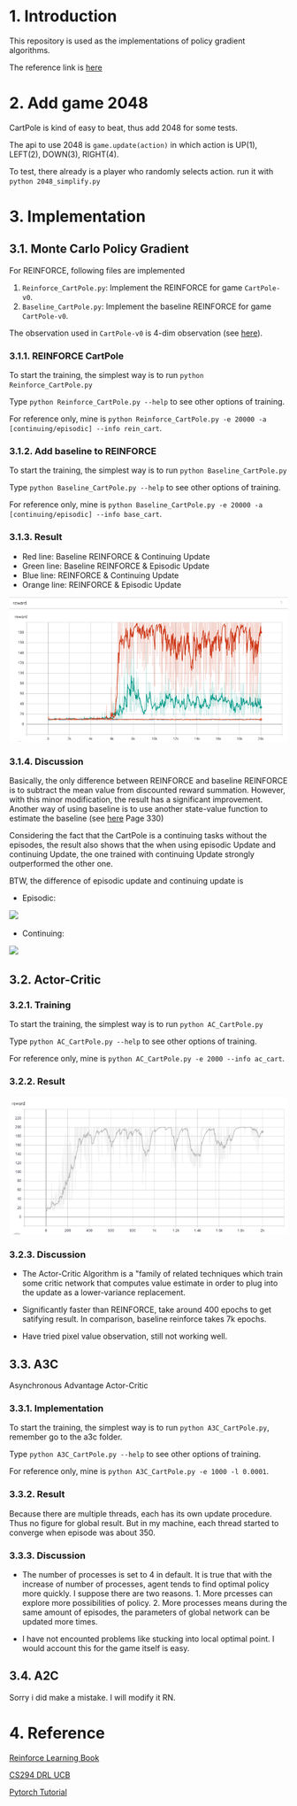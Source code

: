 # 1. Introduction

This repository is used as the implementations of policy gradient algorithms. 

The reference link is [here](https://lilianweng.github.io/lil-log/2018/04/08/policy-gradient-algorithms.html)

# 2. Add game 2048 
CartPole is kind of easy to beat, thus add 2048 for some tests.

The api to use 2048 is `game.update(action)` in which action is UP(1), LEFT(2), DOWN(3), RIGHT(4).

To test, there already is a player who randomly selects action. run it with `python 2048_simplify.py`


# 3. Implementation

## 3.1. Monte Carlo Policy Gradient

For REINFORCE, following files are implemented
1. `Reinforce_CartPole.py`: Implement the REINFORCE for game `CartPole-v0`. 
1. `Baseline_CartPole.py`: Implement the baseline REINFORCE for game `CartPole-v0`.

The observation used in `CartPole-v0` is 4-dim observation (see [here](https://github.com/openai/gym/wiki/CartPole-v0)).

### 3.1.1. REINFORCE CartPole
To start the training, the simplest way is to run `python Reinforce_CartPole.py`

Type `python Reinforce_CartPole.py --help` to see other options of training.

For reference only, mine is `python Reinforce_CartPole.py -e 20000 -a [continuing/episodic] --info rein_cart`.

### 3.1.2. Add baseline to REINFORCE

To start the training, the simplest way is to run `python Baseline_CartPole.py`

Type `python Baseline_CartPole.py --help` to see other options of training.

For reference only, mine is `python Baseline_CartPole.py -e 20000 -a [continuing/episodic] --info base_cart`.

### 3.1.3. Result

* Red line: Baseline REINFORCE & Continuing Update
* Green line: Baseline REINFORCE & Episodic Update
* Blue line: REINFORCE & Continuing Update
* Orange line: REINFORCE & Episodic Update

![REINFORCE_RESULT](./img/REINFORCE_CART.png)

### 3.1.4. Discussion

Basically, the only difference between REINFORCE and baseline REINFORCE is to subtract the mean value from discounted reward summation. However, with this minor modification, the result has a significant improvement. Another way of using baseline is to use another state-value function to estimate the baseline (see [here](http://incompleteideas.net/book/RLbook2018.pdf) Page 330) 

Considering the fact that the CartPole is a continuing tasks without the episodes, the result also shows that the when using episodic Update and continuing Update, the one trained with continuing Update strongly outperformed the other one.

BTW, the difference of episodic update and continuing update is

* Episodic: 

![](http://latex.codecogs.com/gif.latex?\mathbf{\theta}\leftarrow\mathbf{\theta}+\alpha\gamma^t(\sum_{k=t+1}^{T}\gamma^{k-t-1}r_k)\nabla\ln\pi(A_t|S_t,\mathbf{\theta}))

* Continuing: 

![](http://latex.codecogs.com/gif.latex?\mathbf{\theta}\leftarrow\mathbf{\theta}+\alpha(\sum_{k=t+1}^{T}\gamma^{k-t-1}r_k)\nabla\ln\pi(A_t|S_t,\mathbf{\theta}))


## 3.2. Actor-Critic

### 3.2.1. Training

To start the training, the simplest way is to run `python AC_CartPole.py`

Type `python AC_CartPole.py --help` to see other options of training.

For reference only, mine is `python AC_CartPole.py -e 2000 --info ac_cart`.

### 3.2.2. Result
![AC_RESULT](./img/AC_CART.PNG)

### 3.2.3. Discussion
* The Actor-Critic Algorithm is a "family of  related techniques which train some critic network that computes value estimate in order to plug into the update as a lower-variance replacement. 

* Significantly faster than REINFORCE, take around 400 epochs to get satifying result. In comparison, baseline reinforce takes 7k epochs.

* Have tried pixel value observation, still not working well.


## 3.3. A3C

Asynchronous Advantage Actor-Critic

### 3.3.1. Implementation

To start the training, the simplest way is to run `python A3C_CartPole.py`, remember go to the a3c folder.

Type `python A3C_CartPole.py --help` to see other options of training.

For reference only, mine is `python A3C_CartPole.py -e 1000 -l 0.0001`.

### 3.3.2. Result
Because there are multiple threads, each has its own update procedure. Thus no figure for global result. But in my machine, each thread started to converge when episode was about 350. 

### 3.3.3. Discussion
* The number of processes is set to 4 in default. It is true that with the increase of number of processes, agent tends to find optimal policy more quickly. I suppose there are two reasons. 1. More prcesses can explore more possibilities of policy. 2. More processes means during the same amount of episodes, the parameters of global network can be updated more times.

* I have not encounted problems like stucking into local optimal point. I would account this for the game itself is easy.

<!-- ## 3.4. A2C

The implementation is in "Actor-Critic".

### 3.3.4. Discussion

* According to the training result, the A3C and A2C is almost the same to each other, specially when number of process is set to a moderate number like 4 or 5. Probably it is why [openai](https://openai.com/blog/baselines-acktr-a2c/) used A2C as their baseline rather than A3C. 

* The interpretation in [Lil'Log]((https://lilianweng.github.io/lil-log/2018/04/08/policy-gradient-algorithms.html)) is probably wrong as far as i think. Basically, the implementation of A2C given by [openai](https://github.com/openai/baselines/tree/master/baselines/a2c) shows no sign of using synchronized multiprocessing or any codes of coordinator. If i am wrong, please feel free to correct me.  -->

## 3.4. A2C
Sorry i did make a mistake. I will modify it RN.

# 4. Reference
[Reinforce Learning Book](http://incompleteideas.net/book/RLbook2018.pdf)

[CS294 DRL UCB](http://rail.eecs.berkeley.edu/deeprlcourse-fa17/)

[Pytorch Tutorial](https://pytorch.org/tutorials/intermediate/reinforcement_q_learning.html) 